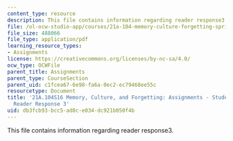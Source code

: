 ```yaml
---
content_type: resource
description: This file contains information regarding reader response3.
file: /ol-ocw-studio-app/courses/21a-104-memory-culture-forgetting-spring-2016/db3fcb93bcc5ad8ce034dc921b050f4b_MIT21A_104S16_Response3.pdf
file_size: 488066
file_type: application/pdf
learning_resource_types:
- Assignments
license: https://creativecommons.org/licenses/by-nc-sa/4.0/
ocw_type: OCWFile
parent_title: Assignments
parent_type: CourseSection
parent_uid: c1fcea67-6e98-fa6a-0ec2-ec79468ee55c
resourcetype: Document
title: '21A.104S16 Memory, Culture, and Forgetting: Assignments - Student Example
  Reader Response 3'
uid: db3fcb93-bcc5-ad8c-e034-dc921b050f4b
---
```

This file contains information regarding reader response3.